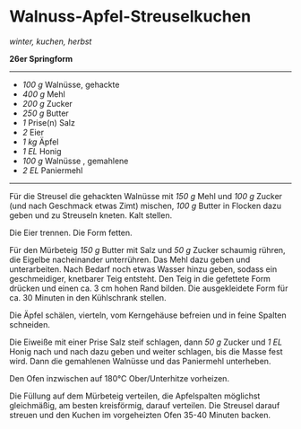 # Walnuss-Apfel-Streuselkuchen

*winter, kuchen, herbst*

**26er Springform**

---

- *100 g* Walnüsse, gehackte
- *400 g* Mehl
- *200 g* Zucker
- *250 g* Butter
- *1* Prise(n) Salz
- *2*  Eier
- *1 kg* Äpfel
- *1 EL* Honig
- *100 g* Walnüsse , gemahlene
- *2 EL* Paniermehl

---

Für die Streusel die gehackten Walnüsse mit *150 g* Mehl und *100 g* Zucker (und nach Geschmack etwas Zimt) mischen,
*100 g* Butter in Flocken dazu geben und zu Streuseln kneten. Kalt stellen.

Die Eier trennen. Die Form fetten.

Für den Mürbeteig *150 g* Butter mit Salz und *50 g* Zucker schaumig rühren, die Eigelbe nacheinander unterrühren. Das
Mehl dazu geben und unterarbeiten. Nach Bedarf noch etwas Wasser hinzu geben, sodass ein geschmeidiger, knetbarer Teig
entsteht. Den Teig in die gefettete Form drücken und einen ca. 3 cm hohen Rand bilden. Die ausgekleidete Form für ca.
30 Minuten in den Kühlschrank stellen.

Die Äpfel schälen, vierteln, vom Kerngehäuse befreien und in feine Spalten schneiden.

Die Eiweiße mit einer Prise Salz steif schlagen, dann *50 g* Zucker und *1 EL* Honig nach und nach dazu geben und weiter
schlagen, bis die Masse fest wird. Dann die gemahlenen Walnüsse und das Paniermehl unterheben.

Den Ofen inzwischen auf 180°C Ober/Unterhitze vorheizen.

Die Füllung auf dem Mürbeteig verteilen, die Apfelspalten möglichst gleichmäßig, am besten kreisförmig, darauf
verteilen. Die Streusel darauf streuen und den Kuchen im vorgeheizten Ofen 35-40 Minuten backen.
